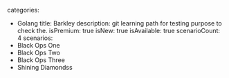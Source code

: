 categories:
  - Golang
title: Barkley
description: git learning path for testing purpose to check the.
isPremium: true
isNew: true
isAvailable: true
scenarioCount: 4
scenarios:
 - Black Ops One
 - Black Ops Two
 - Black Ops Three
 - Shining Diamondss